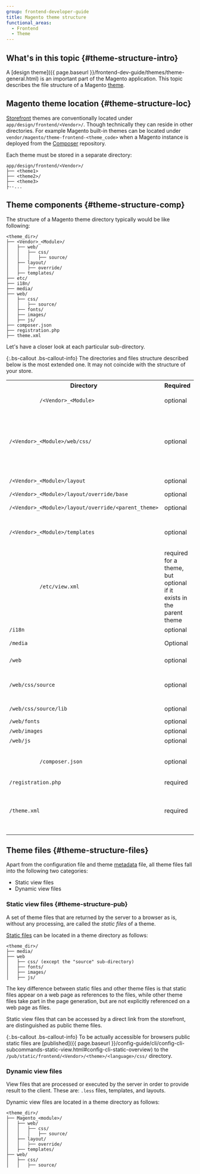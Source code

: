 ```yaml
---
group: frontend-developer-guide
title: Magento theme structure
functional_areas:
  - Frontend
  - Theme
---
```


## What's in this topic {#theme-structure-intro}

A [design theme]({{ page.baseurl }}/frontend-dev-guide/themes/theme-general.html) is an important part of the Magento application. This topic describes the file structure of a Magento [theme](https://glossary.magento.com/theme).

## Magento theme location {#theme-structure-loc}
[Storefront](https://glossary.magento.com/storefront) themes are conventionally located under `app/design/frontend/<Vendor>/`. Though technically they can reside in other directories. For example Magento built-in themes can be located under `vendor/magento/theme-frontend-<theme_code>` when a Magento instance is deployed from the [Composer](https://glossary.magento.com/composer) repository.

Each theme must be stored in a separate directory:

```tree
app/design/frontend/<Vendor>/
├── <theme1>
├── <theme2>/
├── <theme3>
├--...
```

## Theme components {#theme-structure-comp}

The structure of a Magento theme directory typically would be like following:

```tree
<theme_dir>/
├── <Vendor>_<Module>/
│	├── web/
│	│	├── css/
│	│	│	├── source/
│	├── layout/
│	│	├── override/
│	├── templates/
├── etc/
├── i18n/ 
├── media/
├── web/
│	├── css/
│	│	├── source/ 
│	├── fonts/
│	├── images/
│	├── js/
├── composer.json 
├── registration.php 
├── theme.xml 
```

Let's have a closer look at each particular sub-directory.

{:.bs-callout .bs-callout-info}
The directories and files structure described below is the most extended one. It may not coincide with the structure of your store.
  
<table>
  <tbody>
    <tr>
      <th>Directory</th>
      <th colspan="1">Required</th>
      <th>Description</th>
    </tr>
    <tr>
      <td colspan="1">
        <code>
          /&lt;Vendor&gt;_&lt;Module&gt;
        </code>
      </td>
      <td colspan="1">
        optional
      </td>
      <td colspan="1">
          Module-specific styles, layouts, and templates.
      </td>
    </tr>
    <tr>
      <td colspan="1">
        <code>/&lt;Vendor&gt;_&lt;Module&gt;/web/css/</code>
      </td>
      <td colspan="1">
        optional
      </td>
      <td colspan="1">
          Module-specific styles (<code>.css</code> and/or <code>.less</code> files). General styles for the module are in the <code>_module.less</code> file, and styles for widgets are in <code>_widgets.less</code><br/><br/>Ex: [Module_Theme]({{ site.mage2bloburl }}/{{ page.guide_version }}/app/code/Magento/Theme/view/frontend/web/css) or description field should be corrected.
      </td>
    </tr>
    <tr>
      <td colspan="1">
        <code>/&lt;Vendor&gt;_&lt;Module&gt;/layout</code>
      </td>
      <td colspan="1">
        optional
      </td>
      <td colspan="1">
        Layout files which extend the default module or parent theme layouts.
      </td>
    </tr>
    <tr>
      <td colspan="1">
        <code>/&lt;Vendor&gt;_&lt;Module&gt;/layout/override/base</code>
      </td>
      <td colspan="1">
        optional
      </td>
      <td colspan="1">
        Layouts that override the default module layouts.
      </td>
    </tr>
    <tr>
      <td colspan="1">
        <code>/&lt;Vendor&gt;_&lt;Module&gt;/layout/override/&lt;parent_theme&gt;</code>
      </td>
      <td colspan="1">optional</td>
      <td colspan="1">
        Layouts that override the parent theme layouts for the module.
      </td>
    </tr>
    <tr>
      <td colspan="1">
        <code>/&lt;Vendor&gt;_&lt;Module&gt;/templates</code>
      </td>
      <td colspan="1">
        optional
      </td>
      <td colspan="1">
        This directory contains theme templates which override the default module templates or parent theme templates for this module. Custom templates are also stored in this directory.
      </td>
    </tr>
    <tr>
      <td colspan="1">
        <code>
          /etc/view.xml
        </code>
      </td>
      <td colspan="1">required for a theme, but optional if it exists in the parent theme</td>
      <td colspan="1">
        This file contains configuration for all storefront product images and thumbnails.
      </td>
    </tr>
    <tr>
      <td colspan="1">
        <code>/i18n</code>
      </td>
      <td colspan="1">optional</td>
      <td colspan="1">.csv files with translations.</td>
    </tr>
    <tr>
      <td colspan="1">
        <code>/media</code>
      </td>
      <td colspan="1">Optional</td>
      <td colspan="1">
        This directory contains a theme preview (a screenshot of your theme).
      </td>
    </tr>
    <tr>
      <td colspan="1">
        <code>/web</code>
      </td>
      <td colspan="1">
        optional
      </td>
      <td colspan="1">Static files that can be loaded directly from the frontend.</td>
    </tr>
    <tr>
      <td colspan="1">
        <code>/web/css/source</code>
      </td>
      <td colspan="1">
        optional
      </td>
      <td colspan="1">This directory contains theme
        <code>less</code>
         configuration files that invoke mixins for global elements from the Magento UI library, and
        <code>theme.less</code>
         file which overrides the default variables values.
      </td>
    </tr>
    <tr>
      <td colspan="1">
        <code>/web/css/source/lib</code>
      </td>
      <td colspan="1">
        optional
      </td>
      <td colspan="1">
        View files that override the UI library files stored in <code>lib/web/css/source/lib</code>
      </td>
    </tr>
    <tr>
      <td colspan="1">
        <code>/web/fonts</code>
      </td>
      <td colspan="1">
        optional
      </td>
      <td colspan="1">
        Theme fonts.
      </td>
    </tr>
    <tr>
      <td colspan="1">
        <code>/web/images</code>
      </td>
      <td colspan="1">
        optional
      </td>
      <td colspan="1">
        Images that are used in this theme.
      </td>
    </tr>
    <tr>
      <td colspan="1">
        <code>/web/js</code>
      </td>
      <td colspan="1">
        optional
      </td>
      <td colspan="1">
        Theme JavaScript files.
      </td>
    </tr>
    <tr>
      <td colspan="1">
        <code>
          /composer.json
        </code>
      </td>
      <td colspan="1">optional</td>
      <td colspan="1">
        Describes the theme dependencies and some meta-information. Will be here if your theme is a Composer package. The "name" field must be in the format <code>"&lt;vendor-name&gt;/theme-&lt;area&gt;-&lt;theme-name&gt;"</code>.
      </td>
    </tr>
    <tr>
      <td colspan="1">
        <code>/registration.php</code>
      </td>
      <td colspan="1">required</td>
      <td colspan="1">
        Required to register your theme in the system.
      </td>
    </tr>
    <tr>
      <td colspan="1">
        <code>/theme.xml</code>
      </td>
      <td colspan="1">required</td>
      <td colspan="1">
        The file is mandatory as it declares a theme as a system component. It contains the basic meta-information, like the theme title and the parent theme name, if the theme is inherited from an existing theme. The file is used by the Magento system to recognize the theme.
      </td>
    </tr>
  </tbody>
</table>

## Theme files {#theme-structure-files}

Apart from the configuration file and theme [metadata](https://glossary.magento.com/metadata) file, all theme files fall into the following two categories:

* Static view files
* Dynamic view files

### Static view files {#theme-structure-pub}

A set of theme files that are returned by the server to a browser as is, without any processing, are called the *static files* of a theme.

[Static files](https://glossary.magento.com/static-files) can be located in a theme directory as follows:

```tree
<theme_dir>/
├── media/
├── web
│	├── css/ (except the "source" sub-directory)
│	├── fonts/
│	├── images/
│	├── js/
```

The key difference between static files and other theme files is that static files appear on a web page as references to the files, while other theme files take part in the page generation, but are not explicitly referenced on a web page as files.

Static view files that can be accessed by a direct link from the storefront, are distinguished as public theme files.

{:.bs-callout .bs-callout-info}
  To be actually accessible for browsers public static files are [published]({{ page.baseurl }}/config-guide/cli/config-cli-subcommands-static-view.html#config-cli-static-overview) to the `/pub/static/frontend/<Vendor>/<theme>/<language>/css/` directory.

### Dynamic view files

View files that are processed or executed by the server in order to provide result to the client. These are: `.less` files, templates, and layouts.

Dynamic view files are located in a theme directory as follows:

```tree
<theme_dir>/
├── Magento_<module>/ 
│	├── web/
│	│	├── css/
│	│	│	├── source/
│	├── layout/
│	│	├── override/
│	├── templates/
├── web/
│	├── css/
│	│	├── source/
```
